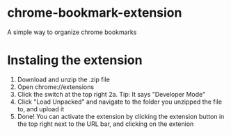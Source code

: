# chrome-bookmark-extension
A simple way to organize chrome bookmarks

# Instaling the extension

1. Download and unzip the .zip file
2. Open chrome://extensions
3. Click the switch at the top right 
2a. Tip: It says "Developer Mode"
4. Click "Load Unpacked" and navigate to the folder you unzipped the file to, and upload it
5. Done! You can activate the extension by clicking the extension button in the top right next to the URL bar, and clicking on the extenion

